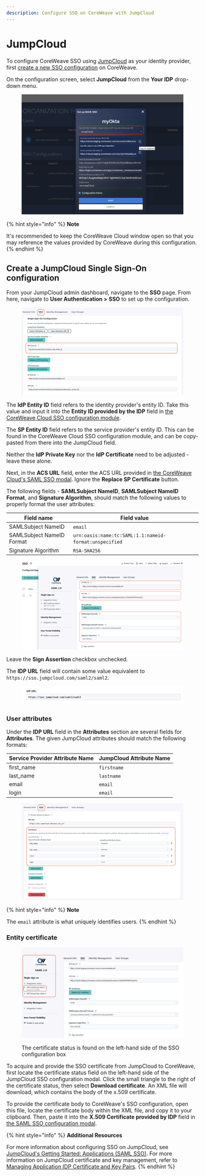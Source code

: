 ```yaml
---
description: Configure SSO on CoreWeave with JumpCloud
---
```


# JumpCloud

To configure CoreWeave SSO using [JumpCloud](https://jumpcloud.com/) as your identity provider, first [create a new SSO configuration](./#create-a-new-sso-configuration) on CoreWeave.

On the configuration screen, select **JumpCloud** from the **Your IDP** drop-down menu.

<figure><img src="../../.gitbook/assets/image (22).png" alt=""><figcaption></figcaption></figure>

{% hint style="info" %}
**Note**

It's recommended to keep the CoreWeave Cloud window open so that you may reference the values provided by CoreWeave during this configuration.
{% endhint %}

## Create a JumpCloud Single Sign-On configuration

From your JumpCloud admin dashboard, navigate to the **SSO** page. From here, navigate to **User Authentication >** **SSO** to set up the configuration.

<figure><img src="../../.gitbook/assets/image (52).png" alt="Screenshot of JumpCloud&#x27;s SSO configuration screen"><figcaption></figcaption></figure>

The **IdP Entity ID** field refers to the identity provider's entity ID. Take this value and input it into the **Entity ID provided by the IDP** field in [the CoreWeave Cloud SSO configuration module](./#the-saml-sso-modal).

The **SP Entity ID** field refers to the service provider's entity ID. This can be found in the CoreWeave Cloud SSO configuration module, and can be copy-pasted from there into the JumpCloud field.

Neither the **IdP Private Key** nor the **IdP Certificate** need to be adjusted - leave these alone.

Next, in the **ACS URL** field, enter the ACS URL provided in [the CoreWeave Cloud's SAML SSO modal](./#the-saml-sso-modal). Ignore the **Replace SP Certificate** button.

The following fields - **SAMLSubject NameID**, **SAMLSubject NameID Format**, and **Signature Algorithm**, should match the following values to properly format the user attributes:

| Field name                | Field value                                            |
| ------------------------- | ------------------------------------------------------ |
| SAMLSubject NameID        | `email`                                                |
| SAMLSubject NameID Format | `urn:oasis:name:tc:SAML:1.1:nameid-format:unspecified` |
| Signature Algorithm       | `RSA-SHA256`                                           |

<figure><img src="../../.gitbook/assets/image (17) (4).png" alt=""><figcaption></figcaption></figure>

Leave the **Sign Assertion** checkbox unchecked.

The **IDP URL** field will contain some value equivalent to `https://sso.jumpcloud.com/saml2/saml2`.

<figure><img src="../../.gitbook/assets/image (15) (1).png" alt="Screenshot of the IDP URL field on JumpCloud"><figcaption></figcaption></figure>

### User attributes

Under the **IDP URL** field in the **Attributes** section are several fields for **Attributes**. The given JumpCloud attributes should match the following formats:

| Service Provider Attribute Name | JumpCloud Attribute Name |
| ------------------------------- | ------------------------ |
| first\_name                     | `firstname`              |
| last\_name                      | `lastname`               |
| email                           | `email`                  |
| login                           | `email`                  |

<figure><img src="../../.gitbook/assets/image (56) (3).png" alt="Screenshot of JumpCloud SSO attributes"><figcaption></figcaption></figure>

{% hint style="info" %}
**Note**

The `email` attribute is what uniquely identifies users.
{% endhint %}

### Entity certificate

<figure><img src="../../.gitbook/assets/image (35).png" alt="Screenshot of the certificate status on JumpCloud SSO"><figcaption><p>The certificate status is found on the left-hand side of the SSO configuration box</p></figcaption></figure>

To acquire and provide the SSO certificate from JumpCloud to CoreWeave, first locate the certificate status field on the left-hand side of the JumpCloud SSO configuration modal. Click the small triangle to the right of the certificate status, then select **Download certificate**. An XML file will download, which contains the body of the x.509 certificate.

To provide the certificate body to CoreWeave's SSO configuration, open this file, locate the certificate body within the XML file, and copy it to your clipboard. Then, paste it into the **X.509 Certificate provided by IDP** field in [the SAML SSO configuration modal](./#the-saml-sso-modal).

{% hint style="info" %}
**Additional Resources**

For more information about configuring SSO on JumpCloud, see [JumpCloud's Getting Started: Applications (SAML SSO)](https://support.jumpcloud.com/support/s/article/getting-started-applications-saml-sso2). For more information on JumpCloud certificate and key management, refer to [Managing Application IDP Certificate and Key Pairs](https://support.jumpcloud.com/support/s/article/managing-application-idp-certificate-and-key-pairs).
{% endhint %}
